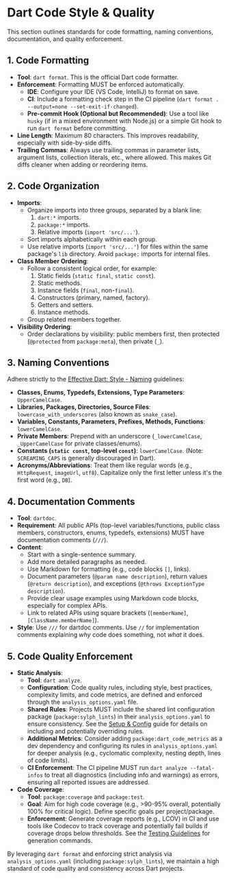 # Dart Code Style & Quality

This section outlines standards for code formatting, naming conventions, documentation, and quality enforcement.

## 1. Code Formatting

- **Tool**: `dart format`. This is the official Dart code formatter.
- **Enforcement**: Formatting MUST be enforced automatically.
    - **IDE**: Configure your IDE (VS Code, IntelliJ) to format on save.
    - **CI**: Include a formatting check step in the CI pipeline (`dart format . --output=none --set-exit-if-changed`).
    - **Pre-commit Hook (Optional but Recommended)**: Use a tool like `husky` (if in a mixed environment with Node.js) or a simple Git hook to run `dart format` before committing.
- **Line Length**: Maximum 80 characters. This improves readability, especially with side-by-side diffs.
- **Trailing Commas**: Always use trailing commas in parameter lists, argument lists, collection literals, etc., where allowed. This makes Git diffs cleaner when adding or reordering items.

## 2. Code Organization

- **Imports**:
    - Organize imports into three groups, separated by a blank line:
        1. `dart:*` imports.
        2. `package:*` imports.
        3. Relative imports (`import 'src/...'`).
    - Sort imports alphabetically within each group.
    - Use relative imports (`import 'src/...'`) for files within the same package's `lib` directory. Avoid `package:` imports for internal files.
- **Class Member Ordering**:
    - Follow a consistent logical order, for example:
        1. Static fields (`static final`, `static const`).
        2. Static methods.
        3. Instance fields (`final`, non-`final`).
        4. Constructors (primary, named, factory).
        5. Getters and setters.
        6. Instance methods.
    - Group related members together.
- **Visibility Ordering**:
    - Order declarations by visibility: public members first, then protected (`@protected` from `package:meta`), then private (`_`).

## 3. Naming Conventions

Adhere strictly to the [Effective Dart: Style - Naming](https://dart.dev/effective-dart/style#naming) guidelines:

- **Classes, Enums, Typedefs, Extensions, Type Parameters**: `UpperCamelCase`.
- **Libraries, Packages, Directories, Source Files**: `lowercase_with_underscores` (also known as `snake_case`).
- **Variables, Constants, Parameters, Prefixes, Methods, Functions**: `lowerCamelCase`.
- **Private Members**: Prepend with an underscore (`_lowerCamelCase`, `_UpperCamelCase` for private classes/enums).
- **Constants (`static const`, top-level `const`)**: `lowerCamelCase`. (Note: `SCREAMING_CAPS` is generally discouraged in Dart).
- **Acronyms/Abbreviations**: Treat them like regular words (e.g., `HttpRequest`, `imageUrl`, `utf8`). Capitalize only the first letter unless it's the first word (e.g., `DB`).

## 4. Documentation Comments

- **Tool**: `dartdoc`.
- **Requirement**: All public APIs (top-level variables/functions, public class members, constructors, enums, typedefs, extensions) MUST have documentation comments (`///`).
- **Content**:
    - Start with a single-sentence summary.
    - Add more detailed paragraphs as needed.
    - Use Markdown for formatting (e.g., code blocks `[]`, links).
    - Document parameters (`@param name description`), return values (`@return description`), and exceptions (`@throws ExceptionType description`).
    - Provide clear usage examples using Markdown code blocks, especially for complex APIs.
    - Link to related APIs using square brackets (`[memberName]`, `[ClassName.memberName]`).
- **Style**: Use `///` for dartdoc comments. Use `//` for implementation comments explaining *why* code does something, not *what* it does.

## 5. Code Quality Enforcement

- **Static Analysis**:
    - **Tool**: `dart analyze`.
    - **Configuration**: Code quality rules, including style, best practices, complexity limits, and code metrics, are defined and enforced through the `analysis_options.yaml` file.
    - **Shared Rules**: Projects MUST include the shared lint configuration package (`package:sylph_lints`) in their `analysis_options.yaml` to ensure consistency. See the [Setup & Config](setup_config.md) guide for details on including and potentially overriding rules.
    - **Additional Metrics**: Consider adding `package:dart_code_metrics` as a dev dependency and configuring its rules in `analysis_options.yaml` for deeper analysis (e.g., cyclomatic complexity, nesting depth, lines of code limits).
    - **CI Enforcement**: The CI pipeline MUST run `dart analyze --fatal-infos` to treat all diagnostics (including info and warnings) as errors, ensuring all reported issues are addressed.
- **Code Coverage**:
    - **Tool**: `package:coverage` and `package:test`.
    - **Goal**: Aim for high code coverage (e.g., >90-95% overall, potentially 100% for critical logic). Define specific goals per project/package.
    - **Enforcement**: Generate coverage reports (e.g., LCOV) in CI and use tools like Codecov to track coverage and potentially fail builds if coverage drops below thresholds. See the [Testing Guidelines](testing.md) for generation commands.

By leveraging `dart format` and enforcing strict analysis via `analysis_options.yaml` (including `package:sylph_lints`), we maintain a high standard of code quality and consistency across Dart projects.